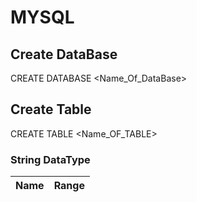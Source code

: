 # MYSQL

## Create DataBase 
   CREATE DATABASE <Name_Of_DataBase>
## Create Table 
  CREATE TABLE <Name_OF_TABLE>
### String DataType
Name|Range
---|---




